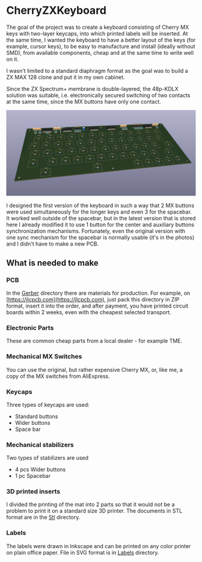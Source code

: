 # CherryZXKeyboard
The goal of the project was to create a keyboard consisting of Cherry MX keys with two-layer keycaps, into which printed labels will be inserted. At the same time, I wanted the keyboard to have a better layout of the keys (for example, cursor keys), to be easy to manufacture and install (ideally without SMD), from available components, cheap and at the same time to write well on it.

I wasn't limited to a standard diaphragm format as the goal was to build a ZX MAX 128 clone and put it in my own cabinet.

Since the ZX Spectrum+ membrane is double-layered, the 48p-KDLX solution was suitable, i.e. electronically secured switching of two contacts at the same time, since the MX buttons have only one contact.

![3D](/Images/CherryZXKeyboard3D.png )

I designed the first version of the keyboard in such a way that 2 MX buttons were used simultaneously for the longer keys and even 3 for the spacebar. It worked well outside of the spacebar, but in the latest version that is stored here I already modified it to use 1 button for the center and auxiliary buttons synchronization mechanisms. Fortunately, even the original version with one sync mechanism for the spacebar is normally usable (it's in the photos) and I didn't have to make a new PCB.

## What is needed to make

### PCB
In the [Gerber](/Gerber) directory there are materials for production. For example, on [https://jlcpcb.com](https://jlcpcb.com), just pack this directory in ZIP format, insert it into the order, and after payment, you have printed circuit boards within 2 weeks, even with the cheapest selected transport.

### Electronic Parts
These are common cheap parts from a local dealer - for example TME.

### Mechanical MX Switches
You can use the original, but rather expensive Cherry MX, or, like me, a copy of the MX switches from AliExpress.

### Keycaps
Three types of keycaps are used:
- Standard buttons
- Wider buttons
- Space bar

### Mechanical stabilizers
Two types of stabilizers are used
- 4 pcs Wider buttons
- 1 pc Spacebar

### 3D printed inserts
I divided the printing of the mat into 2 parts so that it would not be a problem to print it on a standard size 3D printer. The documents in STL format are in the [Stl](./Stl) directory.

### Labels
The labels were drawn in Inkscape and can be printed on any color printer on plain office paper. File in SVG format is in [Labels](./Labels) directory.





